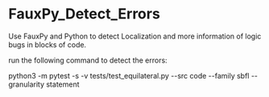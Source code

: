 # FauxPy_Detect_Errors
Use FauxPy and Python to detect Localization and more information of logic bugs in blocks of code.



run the following command to detect the errors:

python3 -m pytest -s -v tests/test_equilateral.py --src code --family sbfl --granularity statement
